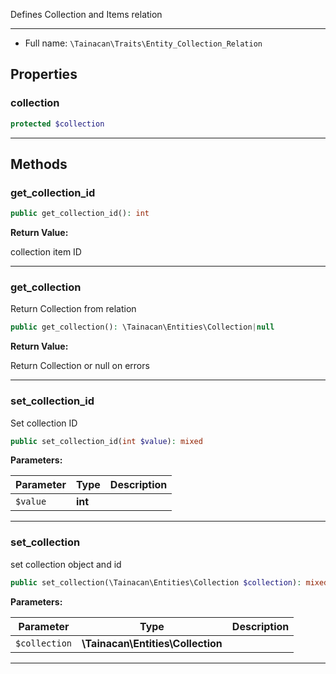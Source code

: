 
Defines Collection and Items relation

***

* Full name: `\Tainacan\Traits\Entity_Collection_Relation`

## Properties

### collection

```php
protected $collection
```

***

## Methods

### get_collection_id

```php
public get_collection_id(): int
```

**Return Value:**

collection item ID

***
### get_collection

Return Collection from relation

```php
public get_collection(): \Tainacan\Entities\Collection|null
```

**Return Value:**

Return Collection or null on errors

***
### set_collection_id

Set collection ID

```php
public set_collection_id(int $value): mixed
```

**Parameters:**

| Parameter | Type    | Description |
|-----------|---------|-------------|
| `$value`  | **int** |             |

***
### set_collection

set collection object and id

```php
public set_collection(\Tainacan\Entities\Collection $collection): mixed
```

**Parameters:**

| Parameter     | Type                              | Description |
|---------------|-----------------------------------|-------------|
| `$collection` | **\Tainacan\Entities\Collection** |             |

***
